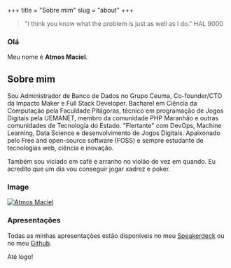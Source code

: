 +++
title = "Sobre mim"
slug = "about"
+++

> "I think you know what the problem is just as well as I do." HAL 9000

### Olá

Meu nome é **Atmos Maciel**.

## Sobre mim

Sou Administrador de Banco de Dados no Grupo Ceuma, Co-founder/CTO da Impacto Maker e Full Stack Developer. Bacharel em Ciência da Computação pela Faculdade Pitágoras, técnico em programação de Jogos Digitais pela UEMANET, membro da comunidade PHP Maranhão e outras comunidades de Tecnologia do Estado. "Flertante" com DevOps, Machine Learning, Data Science e desenvolvimento de Jogos Digitais. Apaixonado pelo Free and open-source software (FOSS) e sempre estudante de tecnologias web, ciência e inovação.

Também sou viciado em café e arranho no violão de vez em quando. Eu acredito que um dia vou conseguir jogar xadrez e poker.

### Image

[![Atmos Maciel](http://2.gravatar.com/avatar/28b2b0aa5e69438a0856a13a44b28c20)](http://en.gravatar.com/atmosmps "Atmos Maciel")

### Apresentações

Todas as minhas apresentações estão disponíveis no meu [Speakerdeck](https://speakerdeck.com/atmosmaciel) ou no meu [Github](https://github.com/atmosmps).

Até logo!
